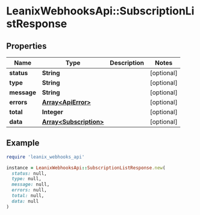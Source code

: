 # LeanixWebhooksApi::SubscriptionListResponse

## Properties

| Name | Type | Description | Notes |
| ---- | ---- | ----------- | ----- |
| **status** | **String** |  | [optional] |
| **type** | **String** |  | [optional] |
| **message** | **String** |  | [optional] |
| **errors** | [**Array&lt;ApiError&gt;**](ApiError.md) |  | [optional] |
| **total** | **Integer** |  | [optional] |
| **data** | [**Array&lt;Subscription&gt;**](Subscription.md) |  | [optional] |

## Example

```ruby
require 'leanix_webhooks_api'

instance = LeanixWebhooksApi::SubscriptionListResponse.new(
  status: null,
  type: null,
  message: null,
  errors: null,
  total: null,
  data: null
)
```

